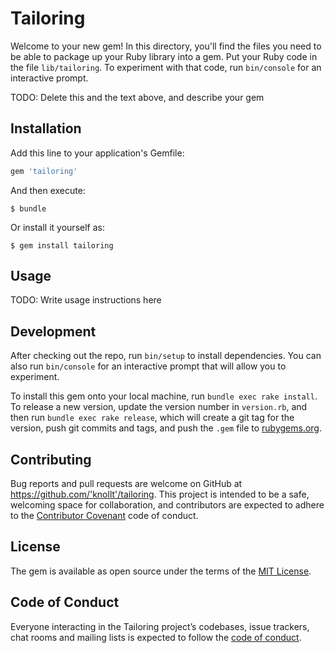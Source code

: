 # Tailoring

Welcome to your new gem! In this directory, you'll find the files you need to be able to package up your Ruby library into a gem. Put your Ruby code in the file `lib/tailoring`. To experiment with that code, run `bin/console` for an interactive prompt.

TODO: Delete this and the text above, and describe your gem

## Installation

Add this line to your application's Gemfile:

```ruby
gem 'tailoring'
```

And then execute:

    $ bundle

Or install it yourself as:

    $ gem install tailoring

## Usage

TODO: Write usage instructions here

## Development

After checking out the repo, run `bin/setup` to install dependencies. You can also run `bin/console` for an interactive prompt that will allow you to experiment.

To install this gem onto your local machine, run `bundle exec rake install`. To release a new version, update the version number in `version.rb`, and then run `bundle exec rake release`, which will create a git tag for the version, push git commits and tags, and push the `.gem` file to [rubygems.org](https://rubygems.org).

## Contributing

Bug reports and pull requests are welcome on GitHub at https://github.com/'knollt'/tailoring. This project is intended to be a safe, welcoming space for collaboration, and contributors are expected to adhere to the [Contributor Covenant](http://contributor-covenant.org) code of conduct.

## License

The gem is available as open source under the terms of the [MIT License](https://opensource.org/licenses/MIT).

## Code of Conduct

Everyone interacting in the Tailoring project’s codebases, issue trackers, chat rooms and mailing lists is expected to follow the [code of conduct](https://github.com/'knollt'/tailoring/blob/master/CODE_OF_CONDUCT.md).
